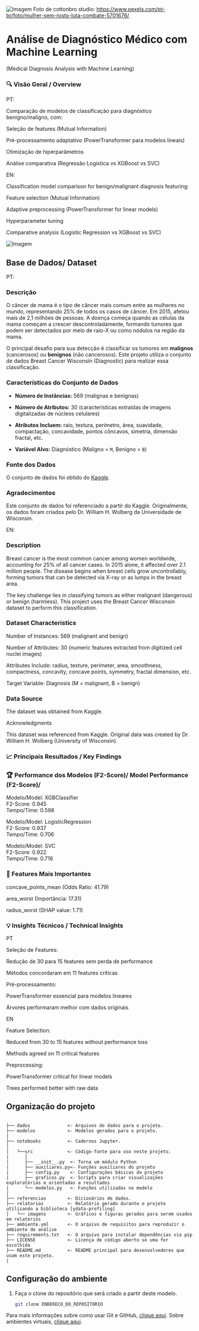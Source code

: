 ![Imagem](relatorios/imagens/pexels-cottonbro-5701676.jpg)
Foto de cottonbro studio: https://www.pexels.com/pt-br/foto/mulher-sem-rosto-luta-combate-5701676/

# Análise de Diagnóstico Médico com Machine Learning
(Medical Diagnosis Analysis with Machine Learning)

### 🔍 Visão Geral / Overview

PT: 

Comparação de modelos de classificação para diagnóstico benigno/maligno, com:

Seleção de features (Mutual Information)

Pré-processamento adaptativo (PowerTransformer para modelos lineais)

Otimização de hiperparâmetros

Análise comparativa (Regressão Logística vs XGBoost vs SVC)

EN: 

Classification model comparison for benign/malignant diagnosis featuring:

Feature selection (Mutual Information)

Adaptive preprocessing (PowerTransformer for linear models)

Hyperparameter tuning

Comparative analysis (Logistic Regression vs XGBoost vs SVC)

![Imagem](relatorios/imagens/svc.png)

## Base de Dados/ Dataset

PT: 

### Descrição
O câncer de mama é o tipo de câncer mais comum entre as mulheres no mundo, representando 25% de todos os casos de câncer. Em 2015, afetou mais de 2,1 milhões de pessoas. A doença começa quando as células da mama começam a crescer descontroladamente, formando tumores que podem ser detectados por meio de raio-X ou como nódulos na região da mama.

O principal desafio para sua detecção é classificar os tumores em **malignos** (cancerosos) ou **benignos** (não cancerosos). Este projeto utiliza o conjunto de dados Breast Cancer Wisconsin (Diagnostic) para realizar essa classificação.

### Características do Conjunto de Dados
- **Número de Instâncias:** 569 (malignas e benignas)
  
- **Número de Atributos:** 30 (características extraídas de imagens digitalizadas de núcleos celulares)
  
- **Atributos Incluem:** raio, textura, perímetro, área, suavidade, compactação, concavidade, pontos côncavos, simetria, dimensão fractal, etc.
  
- **Variável Alvo:** Diagnóstico (Maligno = `M`, Benigno = `B`)

### Fonte dos Dados
O conjunto de dados foi obtido do [Kaggle](https://www.kaggle.com/datasets/yasserh/breast-cancer-dataset/data).

### Agradecimentos
Este conjunto de dados foi referenciado a partir do Kaggle. Originalmente, os dados foram criados pelo Dr. William H. Wolberg da Universidade de Wisconsin.

EN: 

### Description
Breast cancer is the most common cancer among women worldwide, accounting for 25% of all cancer cases. In 2015 alone, it affected over 2.1 million people. The disease begins when breast cells grow uncontrollably, forming tumors that can be detected via X-ray or as lumps in the breast area.

The key challenge lies in classifying tumors as either malignant (dangerous) or benign (harmless). This project uses the Breast Cancer Wisconsin dataset to perform this classification.

### Dataset Characteristics

Number of Instances: 569 (malignant and benign)

Number of Attributes: 30 (numeric features extracted from digitized cell nuclei images)

Attributes Include: radius, texture, perimeter, area, smoothness, compactness, concavity, concave points, symmetry, fractal dimension, etc.

Target Variable: Diagnosis (M = malignant, B = benign)

### Data Source

The dataset was obtained from Kaggle.

Acknowledgments

This dataset was referenced from Kaggle. Original data was created by Dr. William H. Wolberg (University of Wisconsin).

### 📈 Principais Resultados / Key Findings

### 🏆 Performance dos Modelos (F2-Score)/ Model Performance (F2-Score)/

Modelo/Model: XGBClassifier	    
F2-Score: 0.945	      
Tempo/Time: 0.598

Modelo/Model: LogisticRegression	
F2-Score: 0.937	      
Tempo/Time: 0.706

Modelo/Model: SVC	                
F2-Score: 0.922	     
Tempo/Time: 0.716



### 🔑 Features Mais Importantes

concave_points_mean (Odds Ratio: 41.79)

area_worst (Importância: 17.31)

radius_worst (SHAP value: 1.71)

### 💡 Insights Técnicos / Technical Insights

PT

Seleção de Features:

Redução de 30 para 15 features sem perda de performance

Métodos concordaram em 11 features críticas

Pré-processamento:

PowerTransformer essencial para modelos lineares

Árvores performaram melhor com dados originais

EN

Feature Selection:

Reduced from 30 to 15 features without performance loss

Methods agreed on 11 critical features

Preprocessing:

PowerTransformer critical for linear models

Trees performed better with raw data



## Organização do projeto

```

├── dados              <- Arquivos de dados para o projeto.
├── modelos            <- Modelos gerados para o projeto.
|
├── notebooks          <- Cadernos Jupyter. 
│
|   └──src             <- Código-fonte para uso neste projeto.
|      │
|      ├── __init__.py  <- Torna um módulo Python
|      ├── auxiliares.py<- Funções auxiliares do projeto
|      ├── config.py    <- Configurações básicas do projeto
|      ├── graficos.py  <- Scripts para criar visualizações exploratórias e orientadas a resultados
|      └── modelos.py   <- Funções utilizadas no modelo
|
├── referencias        <- Dicionários de dados.
├── relatorios         <- Relatório gerado durante o projeto utilizando a biblioteca [ydata-profiling]
│   └── imagens        <- Gráficos e figuras gerados para serem usados em relatórios
├── ambiente.yml       <- O arquivo de requisitos para reproduzir o ambiente de análise
├── requirements.txt   <- O arquivo para instalar dependências via pip
├── LICENSE            <- Licença de código aberto se uma for escolhida
├── README.md          <- README principal para desenvolvedores que usam este projeto.
|
```

## Configuração do ambiente

1. Faça o clone do repositório que será criado a partir deste modelo.

    ```bash
    git clone ENDERECO_DO_REPOSITORIO
    ```
Para mais informações sobre como usar Git e GitHub, [clique aqui](https://cienciaprogramada.com.br/2021/09/guia-definitivo-git-github/). Sobre ambientes virtuais, [clique aqui](https://cienciaprogramada.com.br/2020/08/ambiente-virtual-projeto-python/).


